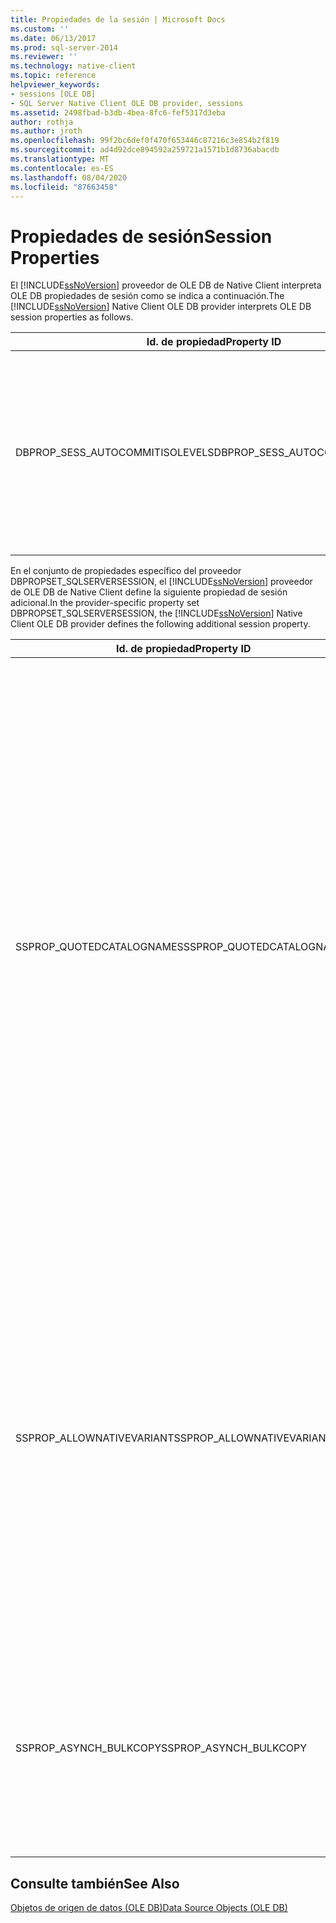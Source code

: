 ```yaml
---
title: Propiedades de la sesión | Microsoft Docs
ms.custom: ''
ms.date: 06/13/2017
ms.prod: sql-server-2014
ms.reviewer: ''
ms.technology: native-client
ms.topic: reference
helpviewer_keywords:
- sessions [OLE DB]
- SQL Server Native Client OLE DB provider, sessions
ms.assetid: 2498fbad-b3db-4bea-8fc6-fef5317d3eba
author: rothja
ms.author: jroth
ms.openlocfilehash: 99f2bc6def0f470f653446c87216c3e854b2f819
ms.sourcegitcommit: ad4d92dce894592a259721a1571b1d8736abacdb
ms.translationtype: MT
ms.contentlocale: es-ES
ms.lasthandoff: 08/04/2020
ms.locfileid: "87663458"
---
```

# <a name="session-properties"></a><span data-ttu-id="9d521-102">Propiedades de sesión</span><span class="sxs-lookup"><span data-stu-id="9d521-102">Session Properties</span></span>
  <span data-ttu-id="9d521-103">El [!INCLUDE[ssNoVersion](../../includes/ssnoversion-md.md)] proveedor de OLE DB de Native Client interpreta OLE DB propiedades de sesión como se indica a continuación.</span><span class="sxs-lookup"><span data-stu-id="9d521-103">The [!INCLUDE[ssNoVersion](../../includes/ssnoversion-md.md)] Native Client OLE DB provider interprets OLE DB session properties as follows.</span></span>  
  
|<span data-ttu-id="9d521-104">Id. de propiedad</span><span class="sxs-lookup"><span data-stu-id="9d521-104">Property ID</span></span>|<span data-ttu-id="9d521-105">Descripción</span><span class="sxs-lookup"><span data-stu-id="9d521-105">Description</span></span>|  
|-----------------|-----------------|  
|<span data-ttu-id="9d521-106">DBPROP_SESS_AUTOCOMMITISOLEVELS</span><span class="sxs-lookup"><span data-stu-id="9d521-106">DBPROP_SESS_AUTOCOMMITISOLEVELS</span></span>|<span data-ttu-id="9d521-107">El [!INCLUDE[ssNoVersion](../../includes/ssnoversion-md.md)] proveedor de OLE DB de Native Client admite todos los niveles de aislamiento de transacción de confirmación automática con la excepción del nivel de caos DBPROPVAL_TI_CHAOS.</span><span class="sxs-lookup"><span data-stu-id="9d521-107">The [!INCLUDE[ssNoVersion](../../includes/ssnoversion-md.md)] Native Client OLE DB provider supports all autocommit transaction isolation levels with the exception of the chaos level DBPROPVAL_TI_CHAOS.</span></span>|  
  
 <span data-ttu-id="9d521-108">En el conjunto de propiedades específico del proveedor DBPROPSET_SQLSERVERSESSION, el [!INCLUDE[ssNoVersion](../../includes/ssnoversion-md.md)] proveedor de OLE DB de Native Client define la siguiente propiedad de sesión adicional.</span><span class="sxs-lookup"><span data-stu-id="9d521-108">In the provider-specific property set DBPROPSET_SQLSERVERSESSION, the [!INCLUDE[ssNoVersion](../../includes/ssnoversion-md.md)] Native Client OLE DB provider defines the following additional session property.</span></span>  
  
|<span data-ttu-id="9d521-109">Id. de propiedad</span><span class="sxs-lookup"><span data-stu-id="9d521-109">Property ID</span></span>|<span data-ttu-id="9d521-110">Descripción</span><span class="sxs-lookup"><span data-stu-id="9d521-110">Description</span></span>|  
|-----------------|-----------------|  
|<span data-ttu-id="9d521-111">SSPROP_QUOTEDCATALOGNAMES</span><span class="sxs-lookup"><span data-stu-id="9d521-111">SSPROP_QUOTEDCATALOGNAMES</span></span>|<span data-ttu-id="9d521-112">Escriba:  VT_BOOL</span><span class="sxs-lookup"><span data-stu-id="9d521-112">Type: VT_BOOL</span></span><br /><br /> <span data-ttu-id="9d521-113">R (lectura) y W (escritura): Lectura/escritura</span><span class="sxs-lookup"><span data-stu-id="9d521-113">R/W: Read/write</span></span><br /><br /> <span data-ttu-id="9d521-114">Valor predeterminado: VARIANT_FALSE</span><span class="sxs-lookup"><span data-stu-id="9d521-114">Default: VARIANT_FALSE</span></span><br /><br /> <span data-ttu-id="9d521-115">Descripción: identificadores entre comillas permitidos en restricción CATALOG.</span><span class="sxs-lookup"><span data-stu-id="9d521-115">Description: Quoted identifiers allowed in CATALOG restriction.</span></span><br /><br /> <span data-ttu-id="9d521-116">VARIANT_TRUE: identificadores entre comillas reconocidos para una restricción CATALOG en conjuntos de filas de esquema que proporcionan compatibilidad con consultas distribuidas.</span><span class="sxs-lookup"><span data-stu-id="9d521-116">VARIANT_TRUE: Quoted identifiers are recognized for a catalog restriction for the schema rowsets that supply distributed query support.</span></span><br /><br /> <span data-ttu-id="9d521-117">VARIANT_FALSE: identificadores entre comillas no reconocidos para una restricción CATALOG en conjuntos de filas de esquema que proporcionan compatibilidad con consultas distribuidas.</span><span class="sxs-lookup"><span data-stu-id="9d521-117">VARIANT_FALSE: Quoted identifiers are not recognized for a catalog restriction for the schema rowsets that supply distributed query support.</span></span><br /><br /> <span data-ttu-id="9d521-118">Para obtener más información sobre los conjuntos de filas de esquema que proporcionan compatibilidad con consultas distribuidas, vea [Compatibilidad con consultas distribuidas en conjuntos de filas de esquema](../native-client/ole-db/schema-rowsets-distributed-query-support.md).</span><span class="sxs-lookup"><span data-stu-id="9d521-118">For more information about schema rowsets that supply distributed query support, see [Distributed Query Support in Schema Rowsets](../native-client/ole-db/schema-rowsets-distributed-query-support.md).</span></span>|  
|<span data-ttu-id="9d521-119">SSPROP_ALLOWNATIVEVARIANT</span><span class="sxs-lookup"><span data-stu-id="9d521-119">SSPROP_ALLOWNATIVEVARIANT</span></span>|<span data-ttu-id="9d521-120">Escriba:  VT_BOOL</span><span class="sxs-lookup"><span data-stu-id="9d521-120">Type: VT_BOOL</span></span><br /><br /> <span data-ttu-id="9d521-121">L/E: de lectura/escritura</span><span class="sxs-lookup"><span data-stu-id="9d521-121">R/W: Read/Write</span></span><br /><br /> <span data-ttu-id="9d521-122">Valor predeterminado: VARIANT_FALSE</span><span class="sxs-lookup"><span data-stu-id="9d521-122">Default: VARIANT_FALSE</span></span><br /><br /> <span data-ttu-id="9d521-123">Descripción: determina si los datos se capturan como DBTYPE_VARIANT o DBTYPE_SQLVARIANT.</span><span class="sxs-lookup"><span data-stu-id="9d521-123">Description: Determines if the data fetched in is as DBTYPE_VARIANT or DBTYPE_SQLVARIANT.</span></span><br /><br /> <span data-ttu-id="9d521-124">VARIANT_TRUE: el tipo de columna se devuelve como DBTYPE_SQLVARIANT, en cuyo caso el búfer contendrá la estructura SSVARIANT.</span><span class="sxs-lookup"><span data-stu-id="9d521-124">VARIANT_TRUE: Column type is returned as DBTYPE_SQLVARIANT in which case the buffer will hold SSVARIANT structure.</span></span><br /><br /> <span data-ttu-id="9d521-125">VARIANT_FALSE: el tipo de columna se devuelve como DBTYPE_VARIANT y el búfer contendrá la estructura VARIANT.</span><span class="sxs-lookup"><span data-stu-id="9d521-125">VARIANT_FALSE: Column type is returned as DBTYPE_VARIANT and the buffer will have VARIANT structure.</span></span>|  
|<span data-ttu-id="9d521-126">SSPROP_ASYNCH_BULKCOPY</span><span class="sxs-lookup"><span data-stu-id="9d521-126">SSPROP_ASYNCH_BULKCOPY</span></span>|<span data-ttu-id="9d521-127">Para usar el modo asincrónico, establezca la propiedad de sesión SSPROP_ASYNCH_BULKCOPY específica del proveedor en VARIANT_TRUE antes de llamar al método BCPExec.</span><span class="sxs-lookup"><span data-stu-id="9d521-127">To use asynchronous mode, set the provider specific session property SSPROP_ASYNCH_BULKCOPY to VARIANT_TRUE before calling the BCPExec method.</span></span> <span data-ttu-id="9d521-128">Esta propiedad se encuentra disponible en el conjunto de propiedades DBPROPSET_SQLSERVERSESSION.</span><span class="sxs-lookup"><span data-stu-id="9d521-128">This property is available in the DBPROPSET_SQLSERVERSESSION property set.</span></span>|  
  
## <a name="see-also"></a><span data-ttu-id="9d521-129">Consulte también</span><span class="sxs-lookup"><span data-stu-id="9d521-129">See Also</span></span>  
 [<span data-ttu-id="9d521-130">Objetos de origen de datos &#40;OLE DB&#41;</span><span class="sxs-lookup"><span data-stu-id="9d521-130">Data Source Objects &#40;OLE DB&#41;</span></span>](data-source-objects-ole-db.md)  
  
  
